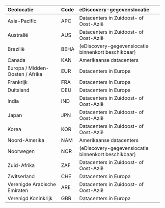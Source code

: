 
|  Geolocatie               |  Code  |  eDiscovery-gegevenslocatie        |
|:----------------------------|:-------|:---------------------------------|
|Asia-Pacific                 |APC     |Datacenters in Zuidoost- of Oost-Azië|
|Australië                    |AUS     |Datacenters in Zuidoost- of Oost-Azië|
|Brazilië                       |BEHA     |(eDiscovery-gegevenslocatie binnenkort beschikbaar)|
|Canada                       |KAN     |Amerikaanse datacenters                    |
|Europa / Midden-Oosten / Afrika|EUR     |Datacenters in Europa                |
|Frankrijk                       |FRA     |Datacenters in Europa                |
|Duitsland                      |DEU     |Datacenters in Europa                |
|India                        |IND     |Datacenters in Zuidoost- of Oost-Azië|
|Japan                         |JPN     |Datacenters in Zuidoost- of Oost-Azië|
|Korea                         |KOR     |Datacenters in Zuidoost- of Oost-Azië|
|Noord-Amerika                |NAM     |Amerikaanse datacenters                    |
|Noorwegen                       |NOR     |(eDiscovery-gegevenslocatie binnenkort beschikbaar)|
|Zuid-Afrika                 |ZAF     |Datacenters in Zuidoost- of Oost-Azië|
|Zwitserland                  |CHE     |Datacenters in Europa                |
|Verenigde Arabische Emiraten         |ARE     |Datacenters in Zuidoost- of Oost-Azië|
|Verenigd Koninkrijk               |GBR     |Datacenters in Europa                |
